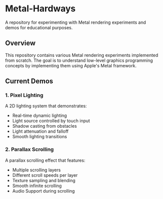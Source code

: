 # Metal-Hardways

A repository for experimenting with Metal rendering experiments and demos for educational purposes.

## Overview
This repository contains various Metal rendering experiments implemented from scratch. The goal is to understand low-level graphics programming concepts by implementing them using Apple's Metal framework.

## Current Demos

### 1. Pixel Lighting
A 2D lighting system that demonstrates:
- Real-time dynamic lighting
- Light source controlled by touch input
- Shadow casting from obstacles
- Light attenuation and falloff
- Smooth lighting transitions

### 2. Parallax Scrolling
A parallax scrolling effect that features:
- Multiple scrolling layers
- Different scroll speeds per layer
- Texture sampling and blending
- Smooth infinite scrolling
- Audio Support during scrolling
